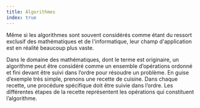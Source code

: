 ```yaml
---
title: Algorithmes 
index: true
---
```


Même si les algorithmes sont souvent considérés comme étant du ressort exclusif des mathématiques et de l'informatique, leur champ d'application est en réalité beaucoup plus vaste.


Dans le domaine des mathématiques, dont le terme est originaire, un algorithme peut être considéré comme un ensemble d’opérations ordonné et fini devant être suivi dans l’ordre pour résoudre un problème. En guise d’exemple très simple, prenons une recette de cuisine. Dans chaque recette, une procédure spécifique doit être suivie dans l’ordre. Les différentes étapes de la recette représentent les opérations qui constituent l’algorithme.
